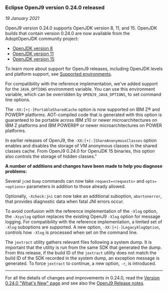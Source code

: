 <!--
Copyright (c) 2017, 2021 IBM Corp. and others

This program and the accompanying materials are made available under
the terms of the Eclipse Public License 2.0 which accompanies this
distribution and is available at https://www.eclipse.org/legal/epl-2.0/
or the Apache License, Version 2.0 which accompanies this distribution and
is available at https://www.apache.org/licenses/LICENSE-2.0.

This Source Code may also be made available under the following
Secondary Licenses when the conditions for such availability set
forth in the Eclipse Public License, v. 2.0 are satisfied: GNU
General Public License, version 2 with the GNU Classpath
Exception [1] and GNU General Public License, version 2 with the
OpenJDK Assembly Exception [2].

[1] https://www.gnu.org/software/classpath/license.html
[2] http://openjdk.java.net/legal/assembly-exception.html

SPDX-License-Identifier: EPL-2.0 OR Apache-2.0 OR GPL-2.0 WITH Classpath-exception-2.0 OR LicenseRef-GPL-2.0 WITH Assembly-exception

The project website pages cannot be redistributed
-->

### Eclipse OpenJ9 version 0.24.0 released 

*19 January 2021*

OpenJ9 version 0.24.0 supports OpenJDK version 8, 11, and 15. OpenJDK builds that contain version 0.24.0 are now available from the AdoptOpenJDK community project:

- [OpenJDK version 8](https://adoptopenjdk.net/releases.html?variant=openjdk8&jvmVariant=openj9)
- [OpenJDK version 11](https://adoptopenjdk.net/releases.html?variant=openjdk11&jvmVariant=openj9)
- [OpenJDK version 15](https://adoptopenjdk.net/releases.html?variant=openjdk15&jvmVariant=openj9)


To learn more about support for OpenJ9 releases, including OpenJDK levels and platform support, see [Supported environments](https://www.eclipse.org/openj9/docs/openj9_support/).

For compatibility with the reference implementation, we've added support for the `JAVA_OPTIONS` environment variable. You can use this environment variable, which can be overridden by `OPENJ9_JAVA_OPTIONS`, to set command line options.

The `-XX:[+|-]PortableSharedCache` option is now supported on IBM Z&reg; and POWER&reg; platforms. AOT-compiled code that is generated with this option is guaranteed to be portable across IBM z10 or newer microarchitectures on IBM Z platforms and IBM POWER8&reg; or newer microarchitectures on POWER platforms.

In earlier releases of OpenJ9, the `-XX:[+|-]ShareAnonymousClasses` option enables and disables the storage of VM anonymous classes in the shared classes cache. From OpenJ9 0.24.0 for OpenJDK 15 binaries, this option also controls the storage of hidden classes."

**A number of additions and changes have been made to help you diagnose problems:**

Several `jcmd` `Dump` commands can now take `request=<requests>` and `opts=<options>` parameters in addition to those already allowed.

Optionally, `-Xcheck:jni` can now take an additional suboption, `abortonerror`, that provides diagnostic data when fatal JNI errors occur. 

To avoid confusion with the reference implementation of the `-Xlog` option, the `-Xsyslog` option replaces the existing OpenJ9 `-Xlog` option for message logging. For compatibility with the reference implementation, a limited set of `-Xlog` suboptions are supported.
A new option, `-XX:[+|-]LegacyXlogOption`, controls how `-Xlog` is processed when set on the command line.

The `jextract` utility gathers relevant files following a system dump. It is important that the utility is run from the same SDK that generated the dump. From this release, if the build ID of the `jextract` utility does not match the build ID of the SDK recorded in the system dump, an exception message is generated. To force `jextract` to continue, a new option, `-r`, is introduced.

___

For all the details of changes and improvements in 0.24.0, read the [Version 0.24.0 "What's New" page](https://www.eclipse.org/openj9/docs/version0.24/) and see also the [OpenJ9 Release notes](https://github.com/eclipse/openj9/blob/master/doc/release-notes/0.24/0.24.md).


